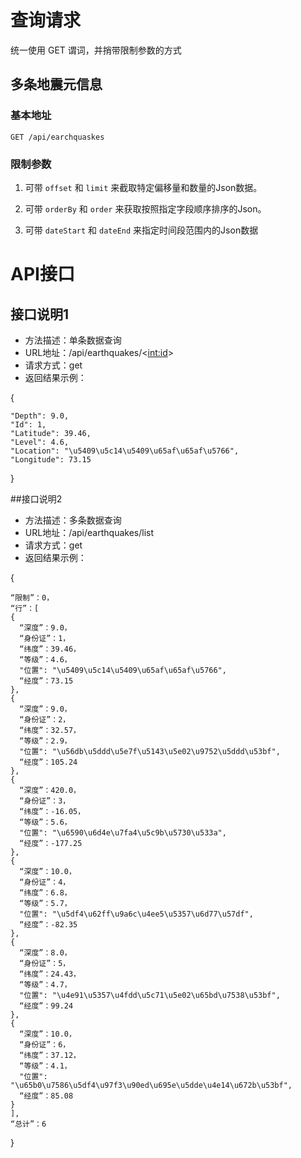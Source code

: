 

 
# 查询请求

统一使用 GET 谓词，并捎带限制参数的方式

## 多条地震元信息
### 基本地址

```http
GET /api/earchquaskes
```

### 限制参数

1. 可带 `offset` 和 `limit` 来截取特定偏移量和数量的Json数据。


2. 可带 `orderBy` 和 `order` 来获取按照指定字段顺序排序的Json。


3. 可带 `dateStart` 和 `dateEnd` 来指定时间段范围内的Json数据

# API接口
## 接口说明1
- 方法描述：单条数据查询
- URL地址：/api/earthquakes/<<int:id>>
- 请求方式：get
- 返回结果示例：

{

    "Depth": 9.0,
    "Id": 1,
    "Latitude": 39.46, 
    "Level": 4.6, 
    "Location": "\u5409\u5c14\u5409\u65af\u65af\u5766", 
    "Longitude": 73.15

}

##接口说明2
- 方法描述：多条数据查询
- URL地址：/api/earthquakes/list
- 请求方式：get
- 返回结果示例：

{

    “限制”：0， 
    “行”：[
    {
      “深度”：9.0， 
      “身份证”：1， 
      “纬度”：39.46， 
      “等级”：4.6， 
      "位置": "\u5409\u5c14\u5409\u65af\u65af\u5766", 
      “经度”：73.15
    }, 
    {
      “深度”：9.0， 
      “身份证”：2， 
      “纬度”：32.57， 
      “等级”：2.9， 
      "位置": "\u56db\u5ddd\u5e7f\u5143\u5e02\u9752\u5ddd\u53bf", 
      “经度”：105.24
    }, 
    {
      “深度”：420.0， 
      “身份证”：3， 
      “纬度”：-16.05， 
      “等级”：5.6， 
      "位置": "\u6590\u6d4e\u7fa4\u5c9b\u5730\u533a", 
      “经度”：-177.25
    }, 
    {
      “深度”：10.0， 
      “身份证”：4， 
      “纬度”：6.8， 
      “等级”：5.7， 
      "位置": "\u5df4\u62ff\u9a6c\u4ee5\u5357\u6d77\u57df", 
      “经度”：-82.35
    }, 
    {
      “深度”：8.0， 
      “身份证”：5， 
      “纬度”：24.43， 
      “等级”：4.7， 
      "位置": "\u4e91\u5357\u4fdd\u5c71\u5e02\u65bd\u7538\u53bf", 
      “经度”：99.24
    }, 
    {
      “深度”：10.0， 
      “身份证”：6， 
      “纬度”：37.12， 
      “等级”：4.1， 
      "位置": "\u65b0\u7586\u5df4\u97f3\u90ed\u695e\u5dde\u4e14\u672b\u53bf", 
      “经度”：85.08
    }
    ],
    “总计”：6

}
